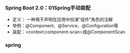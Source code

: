 ### Spring Boot 2.0：01Spring手动装配
- 定义： 一种用于声明在应用中扮演“组件”角色的注解
- 举例：@Component、@Service、@Configuration等
- 装配：\<context:component-scan>或@ComponentScan
### spring 